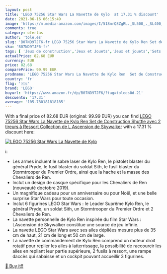 ```yaml
---
layout: post
title: 'LEGO 75256 Star Wars La Navette de Kylo  at 17.31 % discount'
date: 2021-06-16 06:15:49
image: 'https://m.media-amazon.com/images/I/518mrQ8ZgRL._SL500_._SL400_.jpg'
comments: true
category: ofertas
author: 'tole.es'
slug: 'B07ND9TJF6-fr LEGO 75256 Star Wars La Navette de Kylo Ren Set de...'
sku: 'B07ND9TJF6-fr'
tags: [ 'Jeux de construction','Jeux et Jouets','Jeux et jouets','Sets de jeux de construction','lego', ]
actualPrice: 82.68 EUR
currency: EUR
price: 82.68
comparePrice: 99.99 EUR
prodname: 'LEGO 75256 Star Wars La Navette de Kylo Ren  Set de Construction Shuttle avec 2 tireurs à Ressort  Collection de L Ascension de Skywalker'
country: 'fr'
flag: '🇫🇷'
brand: 'LEGO'
buyurl: 'https://www.amazon.fr/dp/B07ND9TJF6/?tag=tolees0d-21'
descuento: '17.31'
average: '105.780181818185'
---
```


With a final price of 82.68 EUR (original: 99.99 EUR) you can find [LEGO 75256 Star Wars La Navette de Kylo Ren  Set de Construction Shuttle avec 2 tireurs à Ressort  Collection de L Ascension de Skywalker](https://www.amazon.fr/dp/B07ND9TJF6/?tag=tolees0d-21) with a  17.31 % discount here:

[![LEGO 75256 Star Wars La Navette de Kylo ](https://m.media-amazon.com/images/I/518mrQ8ZgRL._SL500_._SL400_.jpg)](https://www.amazon.fr/dp/B07ND9TJF6/?tag=tolees0d-21)

ℹ️:

- Les armes incluent le sabre laser de Kylo Ren, le pistolet blaster du général Pryde, le fusil blaster du soldat Sith, le fusil blaster du Stormtrooper du Premier Ordre, ainsi que la hache et la masse des Chevaliers de Ren.
- Inclut un design de casque spécifique pour les Chevaliers de Ren (nouveauté doctobre 2019).
- Un magnifique cadeau pour un anniversaire ou pour Noël, et une belle surprise Star Wars pour toute occasion.
- Inclut 6 figurines LEGO Star Wars : le Leader Suprême Kylo Ren, le général Pryde, un soldat Sith, un Stormtrooper du Premier Ordre et 2 Chevaliers de Ren.
- La navette personnelle de Kylo Ren inspirée du film Star Wars : LAscension de Skywalker constitue une source de jeu infinie.
- La navette LEGO Star Wars avec ses ailes dépliées mesure plus de 35 cm de haut, 21 cm de long et 50 cm de large.
- La navette de commandement de Kylo Ren comprend un moteur droit rotatif pour replier les ailes à latterrissage, la possibilité de raccourcir les ailes en repliant leur partie supérieure, 2 fusils à ressort, une rampe daccès qui sabaisse et un cockpit pouvant accueillir 3 figurines.

[🛒 Buy it!!](https://www.amazon.fr/dp/B07ND9TJF6/?tag=tolees0d-21)
